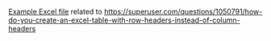 
[Example Excel file](https://github.com/RnDMonkey/testRepo/blob/master/SU1050791/Using%20Excel%20LAMBDAs%20to%20mimic%20transposed%20table.xlsx) related to https://superuser.com/questions/1050791/how-do-you-create-an-excel-table-with-row-headers-instead-of-column-headers
